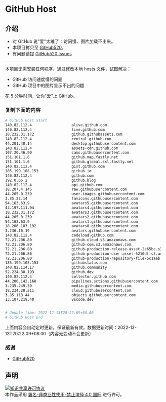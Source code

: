 # GitHub Host
## 介绍
- 对 GitHub 说"爱"太难了：访问慢、图片加载不出来。
- 本项目拷贝至 [GitHub520](https://github.com/521xueweihan/GitHub520)。
- 有问题请提 [GitHub520 issues](https://github.com/521xueweihan/GitHub520/issues/new)

---

本项目无需安装任何程序，通过修改本地 hosts 文件，试图解决：
- GitHub 访问速度慢的问题
- GitHub 项目中的图片显示不出的问题

花 5 分钟时间，让你"爱"上 GitHub。

### 复制下面的内容
```bash
# GitHub Host Start
140.82.112.4                  alive.github.com
140.82.112.4                  live.github.com
18.232.31.172                 github.githubassets.com
140.82.112.4                  central.github.com
44.201.40.14                  desktop.githubusercontent.com
140.82.112.4                  assets-cdn.github.com
107.20.46.90                  camo.githubusercontent.com
151.101.1.6                   github.map.fastly.net
151.101.1.6                   github.global.ssl.fastly.net
140.82.112.4                  gist.github.com
185.199.108.153               github.io
140.82.112.4                  github.com
192.0.66.2                    github.blog
140.82.112.4                  api.github.com
18.207.4.145                  raw.githubusercontent.com
44.205.0.239                  user-images.githubusercontent.com
3.85.22.14                    favicons.githubusercontent.com
54.163.63.9                   avatars5.githubusercontent.com
44.197.111.94                 avatars4.githubusercontent.com
18.232.31.172                 avatars3.githubusercontent.com
44.205.0.239                  avatars2.githubusercontent.com
54.163.63.9                   avatars1.githubusercontent.com
18.206.183.192                avatars0.githubusercontent.com
3.236.16.19                   avatars.githubusercontent.com
140.82.112.4                  codeload.github.com
72.21.206.80                  github-cloud.s3.amazonaws.com
72.21.206.80                  github-com.s3.amazonaws.com
72.21.206.80                  github-production-release-asset-2e65be.s3.amazonaws.com
72.21.206.80                  github-production-user-asset-6210df.s3.amazonaws.com
72.21.206.80                  github-production-repository-file-5c1aeb.s3.amazonaws.com
185.199.108.153               githubstatus.com
140.82.114.17                 github.community
52.224.38.193                 github.dev
140.82.112.4                  collector.github.com
44.200.142.168                pipelines.actions.githubusercontent.com
3.235.249.39                  media.githubusercontent.com
18.234.28.211                 cloud.githubusercontent.com
3.85.113.44                   objects.githubusercontent.com
13.107.219.40                 vscode.dev


# Update time: 2022-12-13T20:22:09+08:00
# GitHub Host End

```
上面内容会自动定时更新，保证最新有效。数据更新时间：2022-12-13T20:22:09+08:00（内容无变动不会更新）

### 感谢

- [GitHub520](https://github.com/521xueweihan/GitHub520)

## 声明
<a rel="license" href="https://creativecommons.org/licenses/by-nc-nd/4.0/deed.zh"><img alt="知识共享许可协议" style="border-width: 0" src="https://licensebuttons.net/l/by-nc-nd/4.0/88x31.png"></a><br>本作品采用 <a rel="license" href="https://creativecommons.org/licenses/by-nc-nd/4.0/deed.zh">署名-非商业性使用-禁止演绎 4.0 国际</a> 进行许可。